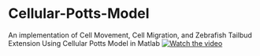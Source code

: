 # Cellular-Potts-Model
An implementation of Cell Movement, Cell Migration, and Zebrafish Tailbud Extension Using Cellular Potts Model in Matlab
[![Watch the video](https://www.youtube.com/watch?v=D8jAPjCVIec&feature=youtu.be)](https://youtu.be/D8jAPjCVIec)

